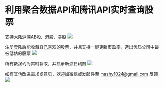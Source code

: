 # 利用聚合数据API和腾讯API实时查询股票

支持大陆沪深AB股、港股、美股
![](https://ws3.sinaimg.cn/large/006tKfTcly1fkl2xe9togj318l0nd0wt.jpg)

注册登陆后能收藏自己喜欢的股票，并且支持一键更新市盈率，选出优质公司中最被低估的股票
![](https://ws3.sinaimg.cn/large/006tKfTcly1fkl2z2b879j31880xgdmp.jpg)

所有数据均为实时拉取，并显示新浪日线图
![](https://ws4.sinaimg.cn/large/006tKfTcly1fkl322ornij318c0e8gq8.jpg)

如有其他改进需求或意见，欢迎加微信或发邮件至 mashy1024@gmail.com 反馈
![](https://ws2.sinaimg.cn/large/006tKfTcly1fkl36jo7tkj30by0bygmf.jpg)
